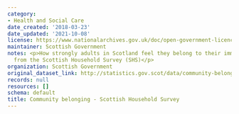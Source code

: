 ```yaml
---
category:
- Health and Social Care
date_created: '2018-03-23'
date_updated: '2021-10-08'
license: https://www.nationalarchives.gov.uk/doc/open-government-licence/version/3/
maintainer: Scottish Government
notes: <p>How strongly adults in Scotland feel they belong to their immediate neighbourhood,
  from the Scottish Household Survey (SHS)</p>
organization: Scottish Government
original_dataset_link: http://statistics.gov.scot/data/community-belonging---shs
records: null
resources: []
schema: default
title: Community belonging - Scottish Household Survey
---
```

